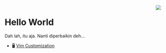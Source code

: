 <img align="right" src="https://github-readme-stats.vercel.app/api?username=skymunn&title_color=333&text_color=777&show_icons=true&icon_color=333">

# Hello World

Dah lah, itu aja. Nanti diperbaikin deh...
* 🖥 [Vim Customization](https://github.com/skymunn/munn_init.vim)
